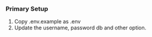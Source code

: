 ### Primary Setup
1. Copy .env.example as .env
2. Update the username, password db and other option.
